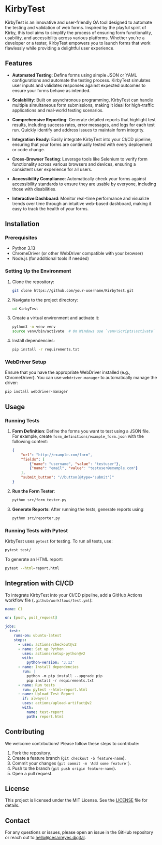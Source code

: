 # KirbyTest

KirbyTest is an innovative and user-friendly QA tool designed to automate the testing and validation of web forms. Inspired by the playful spirit of Kirby, this tool aims to simplify the process of ensuring form functionality, usability, and accessibility across various platforms. Whether you're a developer or a tester, KirbyTest empowers you to launch forms that work flawlessly while providing a delightful user experience.

## Features

- **Automated Testing**: Define forms using simple JSON or YAML configurations and automate the testing process. KirbyTest simulates user inputs and validates responses against expected outcomes to ensure your forms behave as intended.

- **Scalability**: Built on asynchronous programming, KirbyTest can handle multiple simultaneous form submissions, making it ideal for high-traffic applications and real-world testing scenarios.

- **Comprehensive Reporting**: Generate detailed reports that highlight test results, including success rates, error messages, and logs for each test run. Quickly identify and address issues to maintain form integrity.

- **Integration Ready**: Easily integrate KirbyTest into your CI/CD pipeline, ensuring that your forms are continually tested with every deployment or code change.

- **Cross-Browser Testing**: Leverage tools like Selenium to verify form functionality across various browsers and devices, ensuring a consistent user experience for all users.

- **Accessibility Compliance**: Automatically check your forms against accessibility standards to ensure they are usable by everyone, including those with disabilities.

- **Interactive Dashboard**: Monitor real-time performance and visualize trends over time through an intuitive web-based dashboard, making it easy to track the health of your forms.

## Installation

### Prerequisites
- Python 3.13
- ChromeDriver (or other WebDriver compatible with your browser)
- Node.js (for additional tools if needed)

### Setting Up the Environment
1. Clone the repository:
   ```sh
   git clone https://github.com/your-username/KirbyTest.git
   ```
2. Navigate to the project directory:
   ```sh
   cd KirbyTest
   ```
3. Create a virtual environment and activate it:
   ```sh
   python3 -m venv venv
   source venv/bin/activate  # On Windows use `venv\Scripts\activate`
   ```
4. Install dependencies:
   ```sh
   pip install -r requirements.txt
   ```

### WebDriver Setup
Ensure that you have the appropriate WebDriver installed (e.g., ChromeDriver). You can use `webdriver-manager` to automatically manage the driver:

```sh
pip install webdriver-manager
```

## Usage

### Running Tests
1. **Form Definition**: Define the forms you want to test using a JSON file. For example, create `form_definitions/example_form.json` with the following content:
   ```json
   {
       "url": "http://example.com/form",
       "fields": [
           {"name": "username", "value": "testuser"},
           {"name": "email", "value": "testuser@example.com"}
       ],
       "submit_button": "//button[@type='submit']"
   }
   ```

2. **Run the Form Tester**:
   ```sh
   python src/form_tester.py
   ```

3. **Generate Reports**: After running the tests, generate reports using:
   ```sh
   python src/reporter.py
   ```

### Running Tests with Pytest
KirbyTest uses `pytest` for testing. To run all tests, use:

```sh
pytest test/
```

To generate an HTML report:

```sh
pytest --html=report.html
```

## Integration with CI/CD
To integrate KirbyTest into your CI/CD pipeline, add a GitHub Actions workflow file (`.github/workflows/test.yml`):

```yaml
name: CI

on: [push, pull_request]

jobs:
  test:
    runs-on: ubuntu-latest
    steps:
      - uses: actions/checkout@v2
      - name: Set up Python
        uses: actions/setup-python@v2
        with:
          python-version: '3.13'
      - name: Install dependencies
        run: |
          python -m pip install --upgrade pip
          pip install -r requirements.txt
      - name: Run tests
        run: pytest --html=report.html
      - name: Upload Test Report
        if: always()
        uses: actions/upload-artifact@v2
        with:
          name: test-report
          path: report.html
```

## Contributing
We welcome contributions! Please follow these steps to contribute:
1. Fork the repository.
2. Create a feature branch (`git checkout -b feature-name`).
3. Commit your changes (`git commit -m 'Add some feature'`).
4. Push to the branch (`git push origin feature-name`).
5. Open a pull request.

## License
This project is licensed under the MIT License. See the [LICENSE](LICENSE) file for details.

## Contact
For any questions or issues, please open an issue in the GitHub repository or reach out to hello@cesarreyes.digital.

